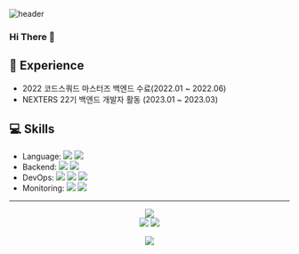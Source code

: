 
![header](https://capsule-render.vercel.app/api?type=waving&color=auto&theme=merko&height=300&text=Hello%20World!&&animation=fadeIn&fontsize=100)

<!--
**seyoung755/seyoung755** is a ✨ _special_ ✨ repository because its `README.md` (this file) appears on your GitHub profile.

Here are some ideas to get you started:
- 👯 I’m looking to collaborate on ...
- 🤔 I’m looking for help with ...
- 💬 Ask me about ...
- 😄 Pronouns: ...
- ⚡ Fun fact: ...

-->
### Hi There 👋

## 🌱 Experience  

- 2022 코드스쿼드 마스터즈 백엔드 수료(2022.01 ~ 2022.06)
- NEXTERS 22기 백엔드 개발자 활동 (2023.01 ~ 2023.03)

## 💻 Skills  

- Language: <img src="https://img.shields.io/badge/Java-F80000?style=flat&logo=java&logoColor=white"/> <img src="https://img.shields.io/badge/Python-3776AB?style=flat&logo=Python&logoColor=white"/> 
- Backend: <img src="https://img.shields.io/badge/SpringBoot-6DB33F?style=flat&logo=Spring Boot&logoColor=white"/> <img src="https://img.shields.io/badge/MySQL-4479A1?style=flat&logo=MySQL&logoColor=white"/>
- DevOps: <img src="https://img.shields.io/badge/Github Actions-2088FF?style=flat&logo=Github Actions&logoColor=white"/> <img src="https://img.shields.io/badge/Docker-2496ED?style=flat&logo=Docker&logoColor=white"/> <img src="https://img.shields.io/badge/AWS-FF9900?style=flat&logo=Amazon AWS&logoColor=white"/> 
- Monitoring: <img src="https://img.shields.io/badge/Prometheus-E6522C?style=flat&logo=Prometheus&logoColor=white"/> <img src="https://img.shields.io/badge/Grafana-F46800?style=flat&logo=Grafana&logoColor=white"/>

---

<div align="center">

<img src="https://github-readme-stats.vercel.app/api?username=seyoung755&theme=dark&show_icons=true"/></br>
<img src="http://mazassumnida.wtf/api/mini/generate_badge?boj=seyoung755"/>
<img src="https://hits.seeyoufarm.com/api/count/incr/badge.svg?url=https%3A%2F%2Fgithub.com%2Fseyoung755&count_bg=%2379C83D&title_bg=%23555555&icon=&icon_color=%23E7E7E7&title=hits&edge_flat=false"/> </br>

<a href="https://velog.io/@seyoung755" target="_blank"><img src="https://img.shields.io/badge/velog-20C997?style=flat-square&logo=Velog&logoColor=white"/></a>

</div>



